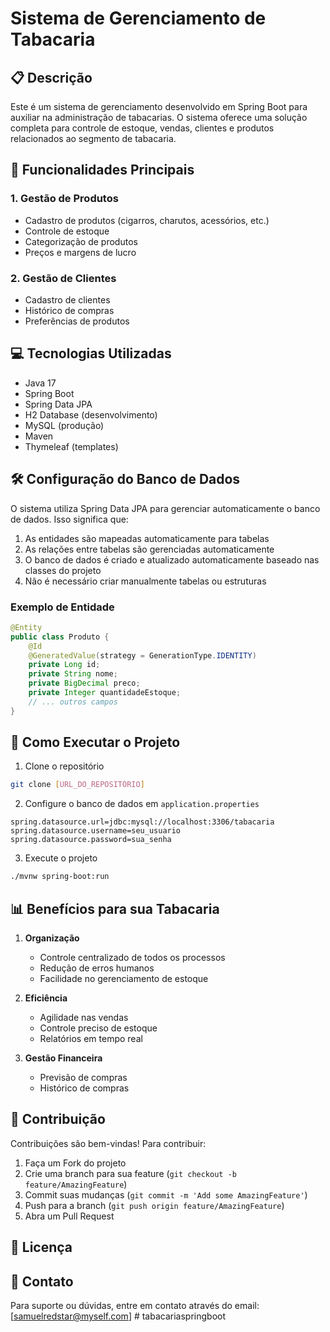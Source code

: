 # Sistema de Gerenciamento de Tabacaria

## 📋 Descrição
Este é um sistema de gerenciamento desenvolvido em Spring Boot para auxiliar na administração de tabacarias. O sistema oferece uma solução completa para controle de estoque, vendas, clientes e produtos relacionados ao segmento de tabacaria.

## 🚀 Funcionalidades Principais

### 1. Gestão de Produtos
- Cadastro de produtos (cigarros, charutos, acessórios, etc.)
- Controle de estoque
- Categorização de produtos
- Preços e margens de lucro

### 2. Gestão de Clientes
- Cadastro de clientes
- Histórico de compras
- Preferências de produtos


## 💻 Tecnologias Utilizadas
- Java 17
- Spring Boot
- Spring Data JPA
- H2 Database (desenvolvimento)
- MySQL (produção)
- Maven
- Thymeleaf (templates)

## 🛠️ Configuração do Banco de Dados
O sistema utiliza Spring Data JPA para gerenciar automaticamente o banco de dados. Isso significa que:

1. As entidades são mapeadas automaticamente para tabelas
2. As relações entre tabelas são gerenciadas automaticamente
3. O banco de dados é criado e atualizado automaticamente baseado nas classes do projeto
4. Não é necessário criar manualmente tabelas ou estruturas

### Exemplo de Entidade
```java
@Entity
public class Produto {
    @Id
    @GeneratedValue(strategy = GenerationType.IDENTITY)
    private Long id;
    private String nome;
    private BigDecimal preco;
    private Integer quantidadeEstoque;
    // ... outros campos
}
```

## 🚀 Como Executar o Projeto

1. Clone o repositório
```bash
git clone [URL_DO_REPOSITÓRIO]
```

2. Configure o banco de dados em `application.properties`
```properties
spring.datasource.url=jdbc:mysql://localhost:3306/tabacaria
spring.datasource.username=seu_usuario
spring.datasource.password=sua_senha
```

3. Execute o projeto
```bash
./mvnw spring-boot:run
```

## 📊 Benefícios para sua Tabacaria

1. **Organização**
   - Controle centralizado de todos os processos
   - Redução de erros humanos
   - Facilidade no gerenciamento de estoque

2. **Eficiência**
   - Agilidade nas vendas
   - Controle preciso de estoque
   - Relatórios em tempo real

3. **Gestão Financeira**
   - Previsão de compras
   - Histórico de compras

## 🤝 Contribuição
Contribuições são bem-vindas! Para contribuir:

1. Faça um Fork do projeto
2. Crie uma branch para sua feature (`git checkout -b feature/AmazingFeature`)
3. Commit suas mudanças (`git commit -m 'Add some AmazingFeature'`)
4. Push para a branch (`git push origin feature/AmazingFeature`)
5. Abra um Pull Request

## 📝 Licença

## 📧 Contato
Para suporte ou dúvidas, entre em contato através do email: [samuelredstar@myself.com] # tabacariaspringboot
